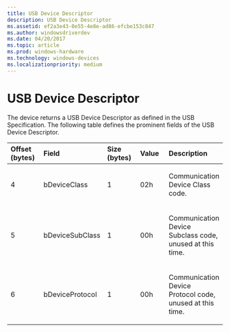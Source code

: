 ```yaml
---
title: USB Device Descriptor
description: USB Device Descriptor
ms.assetid: ef2a3e43-0e55-4e8e-ad86-efcbe153c847
ms.author: windowsdriverdev
ms.date: 04/20/2017
ms.topic: article
ms.prod: windows-hardware
ms.technology: windows-devices
ms.localizationpriority: medium
---
```


# USB Device Descriptor





The device returns a USB Device Descriptor as defined in the USB Specification. The following table defines the prominent fields of the USB Device Descriptor.

<table>
<colgroup>
<col width="20%" />
<col width="20%" />
<col width="20%" />
<col width="20%" />
<col width="20%" />
</colgroup>
<thead>
<tr class="header">
<th align="left">Offset (bytes)</th>
<th align="left">Field</th>
<th align="left">Size (bytes)</th>
<th align="left">Value</th>
<th align="left">Description</th>
</tr>
</thead>
<tbody>
<tr class="odd">
<td align="left"><p>4</p></td>
<td align="left"><p>bDeviceClass</p></td>
<td align="left"><p>1</p></td>
<td align="left"><p>02h</p></td>
<td align="left"><p>Communication Device Class code.</p></td>
</tr>
<tr class="even">
<td align="left"><p>5</p></td>
<td align="left"><p>bDeviceSubClass</p></td>
<td align="left"><p>1</p></td>
<td align="left"><p>00h</p></td>
<td align="left"><p>Communication Device Subclass code, unused at this time.</p></td>
</tr>
<tr class="odd">
<td align="left"><p>6</p></td>
<td align="left"><p>bDeviceProtocol</p></td>
<td align="left"><p>1</p></td>
<td align="left"><p>00h</p></td>
<td align="left"><p>Communication Device Protocol code, unused at this time.</p></td>
</tr>
</tbody>
</table>

 

 

 





